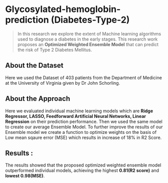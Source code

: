 # Glycosylated-hemoglobin-prediction (Diabetes-Type-2)
> In this research we explore the extent of Machine learning algorithms used to diagnose a diabetes in the early stages. 
This research work proposes an **Optimized Weighted Ensemble Model** that can predict the risk of Type 2 Diabetes Mellitus.

## About the Dataset
Here we used the Dataset of 403 patients from the Department of Medicine at the University of Virginia given by Dr John Schorling.

## About the Approach
Here we evaluated individual machine learning models which are **Ridge Regressor, LASSO, Feedforward
Artificial Neural Networks, Linear Regression** on their prediction performance. Then we used the same model to create our average Ensemble Model.
To further improve the results of our Ensemble model we create a function to optimize weights on the basis of Low mean sqaure error (MSE) which results in increase of 18% in R2 Score.

## Results :
The results showed that the proposed optimized weighted ensemble
model outperformed individual models, achieving the highest **0.81(R2 score)** and **lowest 0.98(MSE)**.
